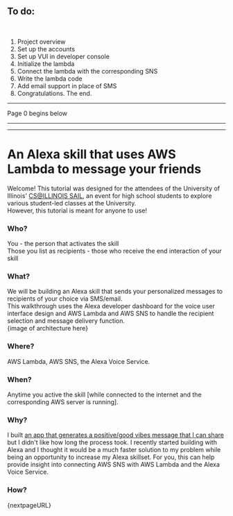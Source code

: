 ## To do:
<br>
<ol>
<li>Project overview</li>
<li>Set up the accounts</li>
<li>Set up VUI in developer console</li>
<li>Initialize the lambda</li>
<li>Connect the lambda with the corresponding SNS</li>
<li>Write the lambda code</li>
<li>Add email support in place of SMS</li>
<li>Congratulations. The end.</li>
</ol>

<hr>Page 0 begins below<hr><hr>

# An Alexa skill that uses AWS Lambda to message your friends
<p>Welcome! This tutorial was designed for the attendees of the University of Illinois' <a href="https://sail.cs.illinois.edu/">CS@ILLINOIS SAIL</a>, an event for high school students to explore various student-led classes at the University.
  <br>However, this tutorial is meant for anyone to use!
</p>

### Who?

<p>
You - the person that activates the skill
<br>Those you list as recipients - those who receive the end interaction of your skill
</p>

### What?

<p>
  We will be building an Alexa skill that sends your personalized messages to recipients of your choice via SMS/email.
  <br>This walkthrough uses the Alexa developer dashboard for the voice user interface design and AWS Lambda and AWS SNS to handle the recipient selection and message delivery function.
  <br>{image of architecture here}
</p>

### Where?

<p>
AWS Lambda, AWS SNS, the Alexa Voice Service.
</p>

### When?

<p>
Anytime you active the skill [while connected to the internet and the corresponding AWS server is running].
</p>

### Why?

<p>
I built <a href="https://play.google.com/store/apps/details?id=com.mrvivacious.android.fortuneballll">an app that generates a positive/good vibes message that I can share</a> but I didn't like how long the process took. I recently started building with Alexa and I thought it would be a much faster solution to my problem while being an opportunity to increase my Alexa skillset.
For you, this can help provide insight into connecting AWS SNS with AWS Lambda and the Alexa Voice Service. 
</p>

### How?
<p>
{nextpageURL}
</p>



